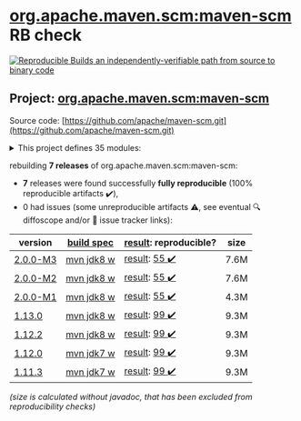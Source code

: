 [org.apache.maven.scm:maven-scm](https://search.maven.org/artifact/org.apache.maven.scm/maven-scm/) RB check
=======

[![Reproducible Builds](https://reproducible-builds.org/images/logos/rb.svg) an independently-verifiable path from source to binary code](https://reproducible-builds.org/)

## Project: [org.apache.maven.scm:maven-scm](https://search.maven.org/artifact/org.apache.maven.scm/maven-scm/)

Source code: [https://github.com/apache/maven-scm.git](https://github.com/apache/maven-scm.git)

<details><summary>This project defines 35 modules:</summary>

* [org.apache.maven.plugins:maven-scm-plugin](https://search.maven.org/artifact/org.apache.maven.plugins/maven-scm-plugin/)
* [org.apache.maven.scm:maven-scm](https://search.maven.org/artifact/org.apache.maven.scm/maven-scm/)
* [org.apache.maven.scm:maven-scm-api](https://search.maven.org/artifact/org.apache.maven.scm/maven-scm-api/)
* [org.apache.maven.scm:maven-scm-client](https://search.maven.org/artifact/org.apache.maven.scm/maven-scm-client/)
* [org.apache.maven.scm:maven-scm-manager-plexus](https://search.maven.org/artifact/org.apache.maven.scm/maven-scm-manager-plexus/)
* [org.apache.maven.scm:maven-scm-managers](https://search.maven.org/artifact/org.apache.maven.scm/maven-scm-managers/)
* [org.apache.maven.scm:maven-scm-provider-accurev](https://search.maven.org/artifact/org.apache.maven.scm/maven-scm-provider-accurev/)
* [org.apache.maven.scm:maven-scm-provider-bazaar](https://search.maven.org/artifact/org.apache.maven.scm/maven-scm-provider-bazaar/)
* [org.apache.maven.scm:maven-scm-provider-clearcase](https://search.maven.org/artifact/org.apache.maven.scm/maven-scm-provider-clearcase/)
* [org.apache.maven.scm:maven-scm-provider-cvs-commons](https://search.maven.org/artifact/org.apache.maven.scm/maven-scm-provider-cvs-commons/)
* [org.apache.maven.scm:maven-scm-provider-cvsexe](https://search.maven.org/artifact/org.apache.maven.scm/maven-scm-provider-cvsexe/)
* [org.apache.maven.scm:maven-scm-provider-cvsjava](https://search.maven.org/artifact/org.apache.maven.scm/maven-scm-provider-cvsjava/)
* [org.apache.maven.scm:maven-scm-provider-cvstest](https://search.maven.org/artifact/org.apache.maven.scm/maven-scm-provider-cvstest/)
* [org.apache.maven.scm:maven-scm-provider-git-commons](https://search.maven.org/artifact/org.apache.maven.scm/maven-scm-provider-git-commons/)
* [org.apache.maven.scm:maven-scm-provider-gitexe](https://search.maven.org/artifact/org.apache.maven.scm/maven-scm-provider-gitexe/)
* [org.apache.maven.scm:maven-scm-provider-gittest](https://search.maven.org/artifact/org.apache.maven.scm/maven-scm-provider-gittest/)
* [org.apache.maven.scm:maven-scm-provider-hg](https://search.maven.org/artifact/org.apache.maven.scm/maven-scm-provider-hg/)
* [org.apache.maven.scm:maven-scm-provider-integrity](https://search.maven.org/artifact/org.apache.maven.scm/maven-scm-provider-integrity/)
* [org.apache.maven.scm:maven-scm-provider-jazz](https://search.maven.org/artifact/org.apache.maven.scm/maven-scm-provider-jazz/)
* [org.apache.maven.scm:maven-scm-provider-jgit](https://search.maven.org/artifact/org.apache.maven.scm/maven-scm-provider-jgit/)
* [org.apache.maven.scm:maven-scm-provider-local](https://search.maven.org/artifact/org.apache.maven.scm/maven-scm-provider-local/)
* [org.apache.maven.scm:maven-scm-provider-perforce](https://search.maven.org/artifact/org.apache.maven.scm/maven-scm-provider-perforce/)
* [org.apache.maven.scm:maven-scm-provider-starteam](https://search.maven.org/artifact/org.apache.maven.scm/maven-scm-provider-starteam/)
* [org.apache.maven.scm:maven-scm-provider-svn-commons](https://search.maven.org/artifact/org.apache.maven.scm/maven-scm-provider-svn-commons/)
* [org.apache.maven.scm:maven-scm-provider-svnexe](https://search.maven.org/artifact/org.apache.maven.scm/maven-scm-provider-svnexe/)
* [org.apache.maven.scm:maven-scm-provider-svntest](https://search.maven.org/artifact/org.apache.maven.scm/maven-scm-provider-svntest/)
* [org.apache.maven.scm:maven-scm-provider-synergy](https://search.maven.org/artifact/org.apache.maven.scm/maven-scm-provider-synergy/)
* [org.apache.maven.scm:maven-scm-provider-tfs](https://search.maven.org/artifact/org.apache.maven.scm/maven-scm-provider-tfs/)
* [org.apache.maven.scm:maven-scm-provider-vss](https://search.maven.org/artifact/org.apache.maven.scm/maven-scm-provider-vss/)
* [org.apache.maven.scm:maven-scm-providers](https://search.maven.org/artifact/org.apache.maven.scm/maven-scm-providers/)
* [org.apache.maven.scm:maven-scm-providers-cvs](https://search.maven.org/artifact/org.apache.maven.scm/maven-scm-providers-cvs/)
* [org.apache.maven.scm:maven-scm-providers-git](https://search.maven.org/artifact/org.apache.maven.scm/maven-scm-providers-git/)
* [org.apache.maven.scm:maven-scm-providers-standard](https://search.maven.org/artifact/org.apache.maven.scm/maven-scm-providers-standard/)
* [org.apache.maven.scm:maven-scm-providers-svn](https://search.maven.org/artifact/org.apache.maven.scm/maven-scm-providers-svn/)
* [org.apache.maven.scm:maven-scm-test](https://search.maven.org/artifact/org.apache.maven.scm/maven-scm-test/)
</details>

rebuilding **7 releases** of org.apache.maven.scm:maven-scm:
- **7** releases were found successfully **fully reproducible** (100% reproducible artifacts :heavy_check_mark:),
- 0 had issues (some unreproducible artifacts :warning:, see eventual :mag: diffoscope and/or :memo: issue tracker links):

| version | [build spec](/BUILDSPEC.md) | [result](https://reproducible-builds.org/docs/jvm/): reproducible? | size |
| -- | --------- | ------ | -- |
| [2.0.0-M3](https://search.maven.org/artifact/org.apache.maven.scm/maven-scm/2.0.0-M3/pom) | [mvn jdk8 w](maven-scm-2.0.0-M3.buildspec) | [result](maven-scm-2.0.0-M3.buildinfo): [55 :heavy_check_mark: ](maven-scm-2.0.0-M3.buildcompare) | 7.6M |
| [2.0.0-M2](https://search.maven.org/artifact/org.apache.maven.scm/maven-scm/2.0.0-M2/pom) | [mvn jdk8 w](maven-scm-2.0.0-M2.buildspec) | [result](maven-scm-2.0.0-M2.buildinfo): [55 :heavy_check_mark: ](maven-scm-2.0.0-M2.buildcompare) | 7.6M |
| [2.0.0-M1](https://search.maven.org/artifact/org.apache.maven.scm/maven-scm/2.0.0-M1/pom) | [mvn jdk8 w](maven-scm-2.0.0-M1.buildspec) | [result](maven-scm-2.0.0-M1.buildinfo): [55 :heavy_check_mark: ](maven-scm-2.0.0-M1.buildcompare) | 4.3M |
| [1.13.0](https://search.maven.org/artifact/org.apache.maven.scm/maven-scm/1.13.0/pom) | [mvn jdk8 w](maven-scm-1.13.0.buildspec) | [result](maven-scm-1.13.0.buildinfo): [99 :heavy_check_mark: ](maven-scm-1.13.0.buildcompare) | 9.3M |
| [1.12.2](https://search.maven.org/artifact/org.apache.maven.scm/maven-scm/1.12.2/pom) | [mvn jdk8 w](maven-scm-1.12.2.buildspec) | [result](maven-scm-1.12.2.buildinfo): [99 :heavy_check_mark: ](maven-scm-1.12.2.buildcompare) | 9.3M |
| [1.12.0](https://search.maven.org/artifact/org.apache.maven.scm/maven-scm/1.12.0/pom) | [mvn jdk7 w](maven-scm-1.12.0.buildspec) | [result](maven-scm-1.12.0.buildinfo): [99 :heavy_check_mark: ](maven-scm-1.12.0.buildcompare) | 9.3M |
| [1.11.3](https://search.maven.org/artifact/org.apache.maven.scm/maven-scm/1.11.3/pom) | [mvn jdk7 w](maven-scm-1.11.3.buildspec) | [result](maven-scm-1.11.3.buildinfo): [99 :heavy_check_mark: ](maven-scm-1.11.3.buildcompare) | 9.3M |

<i>(size is calculated without javadoc, that has been excluded from reproducibility checks)</i>
